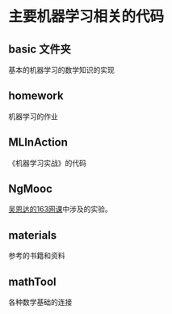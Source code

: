 # 主要机器学习相关的代码
## basic 文件夹
基本的机器学习的数学知识的实现
## homework
机器学习的作业
## MLInAction
《机器学习实战》的代码
## NgMooc
[吴恩达的163网课](https://study.163.com/course/introduction/1004570029.htm)中涉及的实验。
## materials
参考的书籍和资料
## mathTool
各种数学基础的连接
